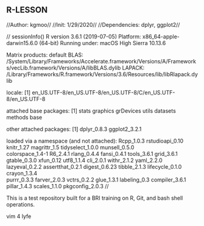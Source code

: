 ## R-LESSON
//Author: kgmoo//
//Init: 1/29/2020//
//Dependencies: dplyr, ggplot2//

// sessionInfo()
R version 3.6.1 (2019-07-05)
Platform: x86_64-apple-darwin15.6.0 (64-bit)
Running under: macOS High Sierra 10.13.6

Matrix products: default
BLAS:   /System/Library/Frameworks/Accelerate.framework/Versions/A/Frameworks/vecLib.framework/Versions/A/libBLAS.dylib
LAPACK: /Library/Frameworks/R.framework/Versions/3.6/Resources/lib/libRlapack.dylib

locale:
[1] en_US.UTF-8/en_US.UTF-8/en_US.UTF-8/C/en_US.UTF-8/en_US.UTF-8

attached base packages:
[1] stats     graphics  grDevices utils     datasets  methods   base     

other attached packages:
[1] dplyr_0.8.3   ggplot2_3.2.1

loaded via a namespace (and not attached):
Rcpp_1.0.3       rstudioapi_0.10  knitr_1.27       magrittr_1.5     tidyselect_1.0.0 munsell_0.5.0   
colorspace_1.4-1 R6_2.4.1         rlang_0.4.4      fansi_0.4.1      tools_3.6.1      grid_3.6.1      
gtable_0.3.0     xfun_0.12        utf8_1.1.4       cli_2.0.1        withr_2.1.2      yaml_2.2.0      
lazyeval_0.2.2   assertthat_0.2.1 digest_0.6.23    tibble_2.1.3     lifecycle_0.1.0  crayon_1.3.4    
purrr_0.3.3      farver_2.0.3     vctrs_0.2.2      glue_1.3.1       labeling_0.3     compiler_3.6.1  
pillar_1.4.3     scales_1.1.0     pkgconfig_2.0.3 
//


This is a test repository built for a BRI training on R, Git, and bash shell operations.



vim 4 lyfe 
